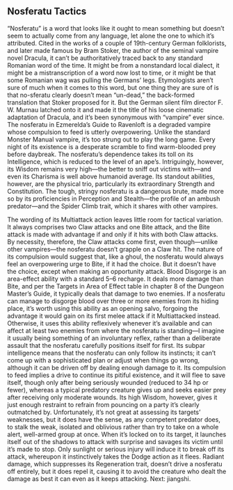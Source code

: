 ## Nosferatu Tactics


“Nosferatu” is a word that looks like it ought to mean something but doesn’t seem to actually come from any language, let alone the one to which it’s attributed. Cited in the works of a couple of 19th-century German folklorists, and later made famous by Bram Stoker, the author of the seminal vampire novel Dracula, it can’t be authoritatively traced back to any standard Romanian word of the time. It might be from a nonstandard local dialect, it might be a mistranscription of a word now lost to time, or it might be that some Romanian wag was pulling the Germans’ legs. Etymologists aren’t sure of much when it comes to this word, but one thing they are sure of is that no-sferatu clearly doesn’t mean “un-dead,” the back-formed translation that Stoker proposed for it. But the German silent film director F. W. Murnau latched onto it and made it the title of his loose cinematic adaptation of Dracula, and it’s been synonymous with “vampire” ever since.
The nosferatu in Ezmerelda’s Guide to Ravenloft is a degraded vampire whose compulsion to feed is utterly overpowering. Unlike the standard Monster Manual vampire, it’s too strung out to play the long game. Every night of its existence is a desperate scramble to find warm-blooded prey before daybreak. The nosferatu’s dependence takes its toll on its Intelligence, which is reduced to the level of an ape’s. Intriguingly, however, its Wisdom remains very high—the better to sniff out victims with—and even its Charisma is well above humanoid average.
Its standout abilities, however, are the physical trio, particularly its extraordinary Strength and Constitution. The tough, stringy nosferatu is a dangerous brute, made more so by its proficiencies in Perception and Stealth—the profile of an ambush predator—and the Spider Climb trait, which it shares with other vampires.

The wording of its Multiattack action leaves little room for tactical variation. It always comprises two Claw attacks and one Bite attack, and the Bite attack is made with advantage if and only if it hits with both Claw attacks. By necessity, therefore, the Claw attacks come first, even though—unlike other vampires—the nosferatu doesn’t grapple on a Claw hit. The nature of its compulsion would suggest that, like a ghoul, the nosferatu would always feel an overpowering urge to Bite, if it had the choice. But it doesn’t have the choice, except when making an opportunity attack.
Blood Disgorge is an area-effect ability with a standard 5–6 recharge. It deals more damage than Bite, and per the Targets in Area of Effect table in chapter 8 of the Dungeon Master’s Guide, it typically deals that damage to two enemies. If a nosferatu can manage to disgorge blood over three or more enemies from its hiding place, it’s worth using this ability as an opening salvo, forgoing the advantage it would gain on its first melee attack if it Multiattacked instead. Otherwise, it uses this ability reflexively whenever it’s available and can affect at least two enemies from where the nosferatu is standing—I imagine it usually being something of an involuntary reflex, rather than a deliberate assault that the nosferatu carefully positions itself for first.
Its subpar intelligence means that the nosferatu can only follow its instincts; it can’t come up with a sophisticated plan or adjust when things go wrong, although it can be driven off by dealing enough damage to it. Its compulsion to feed implies a drive to continue its pitiful existence, and it will flee to save itself, though only after being seriously wounded (reduced to 34 hp or fewer), whereas a typical predatory creature gives up and seeks easier prey after receiving only moderate wounds. Its high Wisdom, however, gives it just enough restraint to refrain from pouncing on a party it’s clearly outmatched by. Unfortunately, it’s not great at assessing its targets’ weaknesses, but it does have the sense, as any competent predator does, to stalk the weak, isolated and oblivious rather than try to take on a whole alert, well-armed group at once.
When it’s locked on to its target, it launches itself out of the shadows to attack with surprise and savages its victim until it’s made to stop. Only sunlight or serious injury will induce it to break off its attack, whereupon it instinctively takes the Dodge action as it flees. Radiant damage, which suppresses its Regeneration trait, doesn’t drive a nosferatu off entirely, but it does repel it, causing it to avoid the creature who dealt the damage as best it can even as it keeps attacking.
Next: jiangshi.
